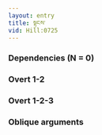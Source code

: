 ```yaml
---
layout: entry
title: སྟངས་
vid: Hill:0725
---
```

### Dependencies (N = 0)


### Overt 1-2


### Overt 1-2-3


### Oblique arguments

